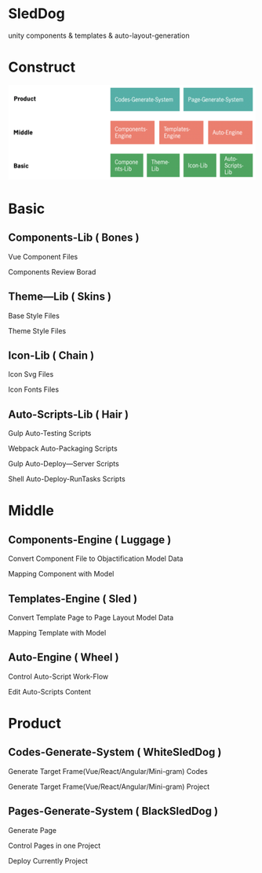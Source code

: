 # SledDog
unity components &amp; templates &amp; auto-layout-generation

# Construct

![Construct](./sources/construct.png)

# Basic

## Components-Lib ( Bones )

Vue Component Files

Components Review Borad

## Theme—Lib ( Skins )

Base Style Files

Theme Style Files

## Icon-Lib ( Chain )

Icon Svg Files

Icon Fonts Files

## Auto-Scripts-Lib ( Hair )

Gulp Auto-Testing Scripts

Webpack Auto-Packaging Scripts

Gulp Auto-Deploy—Server Scripts

Shell Auto-Deploy-RunTasks Scripts

# Middle

## Components-Engine ( Luggage )

Convert Component File to Objactification Model Data

Mapping Component with Model

## Templates-Engine ( Sled )

Convert Template Page to Page Layout Model Data

Mapping Template with Model

## Auto-Engine ( Wheel )

Control Auto-Script Work-Flow

Edit Auto-Scripts Content

# Product

## Codes-Generate-System ( WhiteSledDog )

Generate Target Frame(Vue/React/Angular/Mini-gram) Codes

Generate Target Frame(Vue/React/Angular/Mini-gram) Project

## Pages-Generate-System ( BlackSledDog )

Generate Page

Control Pages in one Project

Deploy Currently Project

